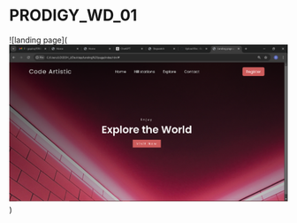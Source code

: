 # PRODIGY_WD_01


![landing page](![landing page](https://github.com/GopikaJ15/PRODIGY_WD_01/blob/main/LANDING%20PAGE.png?raw=true)
)
